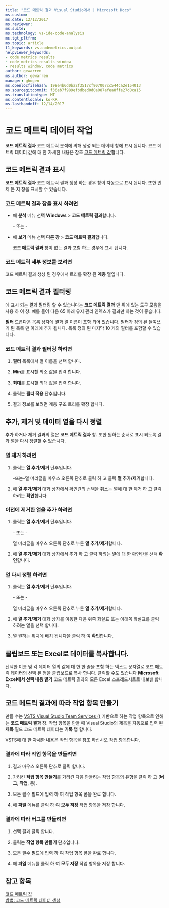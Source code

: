 ```yaml
---
title: "코드 메트릭 결과 Visual Studio에서 | Microsoft Docs"
ms.custom: 
ms.date: 12/12/2017
ms.reviewer: 
ms.suite: 
ms.technology: vs-ide-code-analysis
ms.tgt_pltfrm: 
ms.topic: article
f1_keywords: vs.codemetrics.output
helpviewer_keywords:
- code metrics results
- code metrics results window
- results window, code metrics
author: gewarren
ms.author: gewarren
manager: ghogen
ms.openlocfilehash: 198e4b6d0ba2f3517cf907007cc544ca2e154013
ms.sourcegitcommit: f36eb7f989efbdbed0d0a087afea8ffe27d8ca15
ms.translationtype: MT
ms.contentlocale: ko-KR
ms.lasthandoff: 12/14/2017
---
```

# <a name="working-with-code-metrics-data"></a>코드 메트릭 데이터 작업

**코드 메트릭 결과** 코드 메트릭 분석에 의해 생성 되는 데이터 창에 표시 됩니다. 코드 메트릭 데이터 값에 대 한 자세한 내용은 참조 [코드 메트릭 값](../code-quality/code-metrics-values.md)합니다.

## <a name="displaying-code-metrics-results"></a>코드 메트릭 결과 표시

**코드 메트릭 결과** 코드 메트릭 결과 생성 하는 경우 창이 자동으로 표시 됩니다. 또한 언제 든 지 창을 표시할 수 있습니다.

### <a name="to-display-the-code-metrics-results-window"></a>코드 메트릭 결과 창을 표시 하려면

- 에 **분석** 메뉴 선택 **Windows** > **코드 메트릭 결과**합니다.

   \- 또는 -

- 에 **보기** 메뉴 선택 **다른 창** > **코드 메트릭 결과**합니다.

   **코드 메트릭 결과** 창이 없는 결과 포함 하는 경우에 표시 됩니다.

### <a name="to-view-code-metrics-details"></a>코드 메트릭 세부 정보를 보려면

코드 메트릭 결과 생성 된 경우에서 트리를 확장 된 **계층** 열입니다.

## <a name="filtering-code-metrics-results"></a>코드 메트릭 결과 필터링

에 표시 되는 결과 필터링 할 수 있습니다는 **코드 메트릭 결과** 맨 위에 있는 도구 모음을 사용 하 여 창. 예를 들어 다음 65 아래 유지 관리 인덱스가 결과만 하는 것이 좋습니다.

**필터** 드롭다운 목록 상자에 결과 열 이름이 포함 되어 있습니다. 필터가 정의 된 들여쓰기 된 목록 맨 아래에 추가 됩니다. 목록 정의 된 마지막 10 개의 필터를 포함할 수 있습니다.

### <a name="to-filter-the-code-metrics-results"></a>코드 메트릭 결과 필터링 하려면

1.  **필터** 목록에서 열 이름을 선택 합니다.

2.  **Min**를 표시할 최소 값을 입력 합니다.

3.  **최대**를 표시할 최대 값을 입력 합니다.

4.  클릭는 **필터 적용** 단추입니다.

5.  결과 정보를 보려면 계층 구조 트리를 확장 합니다.

## <a name="adding-removing-and-rearranging-data-columns"></a>추가, 제거 및 데이터 열을 다시 정렬

추가 하거나 제거 결과의 열은 **코드 메트릭 결과** 창. 또한 원하는 순서로 표시 되도록 결과 열을 다시 정렬할 수 있습니다.

### <a name="to-remove-a-column"></a>열 제거 하려면

1. 클릭는 **열 추가/제거** 단추입니다.

     \-또는-열 머리글을 마우스 오른쪽 단추로 클릭 하 고 클릭 **열 추가/제거**합니다.

1. 에 **열 추가/제거** 대화 상자에서 확인란의 선택을 취소는 열에 대 한 제거 하 고 클릭 하려는 **확인**합니다.

### <a name="to-add-a-previously-removed-column"></a>이전에 제거한 열을 추가 하려면

1. 클릭는 **열 추가/제거** 단추입니다.

     \- 또는 -

     열 머리글을 마우스 오른쪽 단추로 누른 **열 추가/제거**합니다.

1. 에 **열 추가/제거** 대화 상자에서 추가 하 고 클릭 하려는 열에 대 한 확인란을 선택 **확인**합니다.

### <a name="to-rearrange-columns"></a>열 다시 정렬 하려면

1. 클릭는 **열 추가/제거** 단추입니다.

     \- 또는 -

     열 머리글을 마우스 오른쪽 단추로 누른 **열 추가/제거**합니다.

1. 에 **열 추가/제거** 대화 상자를 이동한 다음 위쪽 화살표 또는 아래쪽 화살표를 클릭 하려는 열을 선택 합니다.

1. 열 원하는 위치에 배치 됩니다을 클릭 하 여 **확인**합니다.

## <a name="copying-data-to-the-clipboard-or-excel"></a>클립보드 또는 Excel로 데이터를 복사합니다.

선택한 이름 및 각 데이터 열의 값에 대 한 한 줄을 포함 하는 텍스트 문자열로 코드 메트릭 데이터의 선택 된 행을 클립보드로 복사 합니다. 클릭할 수도 있습니다 **Microsoft Excel에서 선택 내용 열기** 코드 메트릭 결과의 모든 Excel 스프레드시트로 내보낼 합니다.

## <a name="creating-a-work-item-based-on-code-metric-results"></a>코드 메트릭 결과에 따라 작업 항목 만들기

만들 수는 [VSTS Visual Studio Team Services ()](/vsts/index) 기반으로 하는 작업 항목으로 인해는 **코드 메트릭 결과** 창. 작업 항목을 만들 때 Visual Studio의 제목을 자동으로 입력 된 **제목** 필드 코드 메트릭 데이터는 **기록** 탭 합니다.

VSTS에 대 한 자세한 내용은 작업 항목을 참조 하십시오 [작업 항목](/vsts/work/work-items/index)합니다.

### <a name="to-create-a-work-item-based-on-a-result"></a>결과에 따라 작업 항목을 만들려면

1.  결과 마우스 오른쪽 단추로 클릭 합니다.

2.  가리킨 **작업 항목 만들기**를 가리킨 다음 만들려는 작업 항목의 유형을 클릭 하 고 (**버그**, **작업**, 등).

3.  모든 필수 필드에 입력 하 여 작업 항목 폼을 완료 합니다.

4.  에 **파일** 메뉴를 클릭 하 여 **모두 저장** 작업 항목을 저장 합니다.

### <a name="to-create-a-bug-based-on-a-result"></a>결과에 따라 버그를 만들려면

1.  선택 결과 클릭 합니다.

2.  클릭는 **작업 항목 만들기** 단추입니다.

3.  모든 필수 필드에 입력 하 여 작업 항목 폼을 완료 합니다.

4.  에 **파일** 메뉴를 클릭 하 여 **모두 저장** 작업 항목을 저장 합니다.

## <a name="see-also"></a>참고 항목

[코드 메트릭 값](../code-quality/code-metrics-values.md)  
[방법: 코드 메트릭 데이터 생성](../code-quality/how-to-generate-code-metrics-data.md)